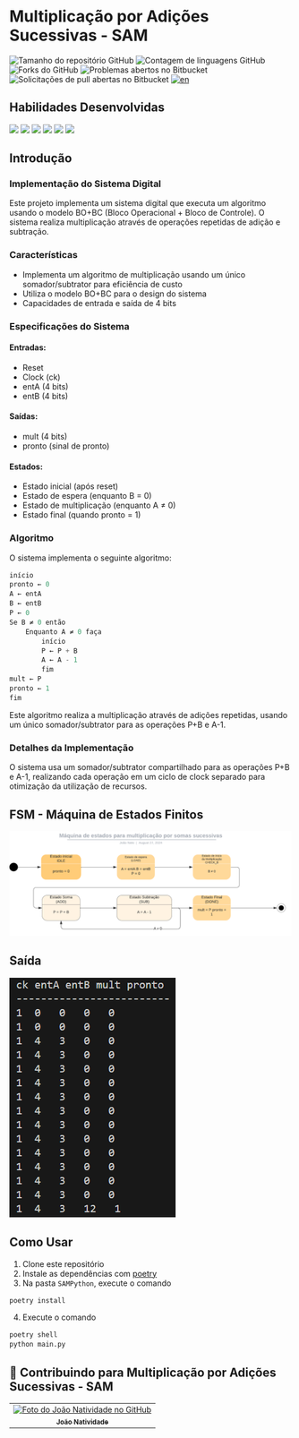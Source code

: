 
# Multiplicação por Adições Sucessivas - SAM
![Tamanho do repositório GitHub](https://img.shields.io/github/repo-size/joaosnet/SAMPython?style=for-the-badge)
![Contagem de linguagens GitHub](https://img.shields.io/github/languages/count/joaosnet/SAMPython?style=for-the-badge)
![Forks do GitHub](https://img.shields.io/github/forks/joaosnet/SAMPython?style=for-the-badge)
![Problemas abertos no Bitbucket](https://img.shields.io/bitbucket/issues/joaosnet/SAMPython?style=for-the-badge)
![Solicitações de pull abertas no Bitbucket](https://img.shields.io/bitbucket/pr-raw/joaosnet/SAMPython?style=for-the-badge)
[![en](https://img.shields.io/badge/lang-en-green.svg)](https://github.com/joaosnet/SAMPython/blob/master/README.md)

## Habilidades Desenvolvidas
<img src="https://img.shields.io/badge/Python-3776AB?style=for-the-badge&logo=python&logoColor=white" /> <img src="https://img.shields.io/badge/VHDL-00599C?style=for-the-badge&logo=vhdl&logoColor=white"/> <img src="https://img.shields.io/badge/ModelSim-00599C?style=for-the-badge&logo=ModelSim&logoColor=white"/> <img src="https://img.shields.io/badge/Quartus-00599C?style=for-the-badge&logo=Quartus&logoColor=white"/> <img src="https://img.shields.io/badge/Poetry-%233B82F6.svg?style=for-the-badge&logo=poetry&logoColor=0B3D8D" /> <img src="https://img.shields.io/badge/MyHDL-00599C?style=for-the-badge&logo=Quartus&logoColor=white"/>

## Introdução

### Implementação do Sistema Digital

Este projeto implementa um sistema digital que executa um algoritmo usando o modelo BO+BC (Bloco Operacional + Bloco de Controle). O sistema realiza multiplicação através de operações repetidas de adição e subtração.

### Características

- Implementa um algoritmo de multiplicação usando um único somador/subtrator para eficiência de custo
- Utiliza o modelo BO+BC para o design do sistema
- Capacidades de entrada e saída de 4 bits

### Especificações do Sistema

#### Entradas:

- Reset
- Clock (ck)
- entA (4 bits)
- entB (4 bits)

#### Saídas:

- mult (4 bits)
- pronto (sinal de pronto)

#### Estados:

- Estado inicial (após reset)
- Estado de espera (enquanto B = 0)
- Estado de multiplicação (enquanto A ≠ 0)
- Estado final (quando pronto = 1)

### Algoritmo

O sistema implementa o seguinte algoritmo:

```python
início
pronto ← 0
A ← entA
B ← entB
P ← 0
Se B ≠ 0 então
    Enquanto A ≠ 0 faça
        início
        P ← P + B
        A ← A - 1
        fim
mult ← P
pronto ← 1
fim
```

Este algoritmo realiza a multiplicação através de adições repetidas, usando um único somador/subtrator para as operações P+B e A-1.

### Detalhes da Implementação

O sistema usa um somador/subtrator compartilhado para as operações P+B e A-1, realizando cada operação em um ciclo de clock separado para otimização da utilização de recursos.

## FSM - Máquina de Estados Finitos

<img src="screenshots/fsm.png"/>

## Saída

<img src="screenshots/output.png"/>

## Como Usar

1. Clone este repositório
2. Instale as dependências com [poetry](https://python-poetry.org/docs/#installation)
3. Na pasta `SAMPython`, execute o comando 
``` bash 
poetry install
```
4. Execute o comando 
```bash
poetry shell 
python main.py
```

## 🤝 Contribuindo para Multiplicação por Adições Sucessivas - SAM

<table>
  <tr>
    <td align="center">
      <a href="https://www.instagram.com/jaonativi/" title="Desenvolvedor Backend">
        <img src="https://avatars.githubusercontent.com/u/87316339?v=4" width="100px;" alt="Foto do João Natividade no GitHub"/><br>
        <sub>
          <b>João Natividade</b>
        </sub>
      </a>
    </td>
  </tr>
</table>
